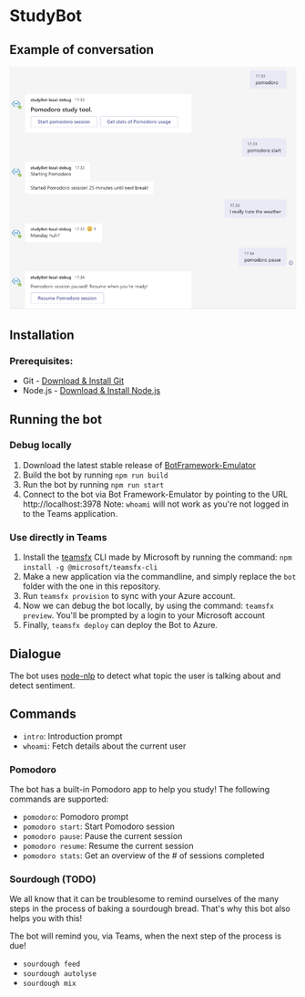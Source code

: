 # StudyBot

## Example of conversation

![studyBot](conversation_example.png "Typical conversation with Mr. StudyBot")

## Installation 
### Prerequisites:
* Git - [Download & Install Git](https://git-scm.com/downloads)
* Node.js - [Download & Install Node.js](https://nodejs.org/en/download/)

## Running the bot
### Debug locally
1. Download the latest stable release of [BotFramework-Emulator](https://github.com/microsoft/BotFramework-Emulator/releases)
2. Build the bot by running `npm run build`
3. Run the bot by running `npm run start`
4. Connect to the bot via Bot Framework-Emulator by pointing to the URL http://localhost:3978
Note: `whoami` will not work as you're not logged in to the Teams application.

### Use directly in Teams
1. Install the [teamsfx](https://www.npmjs.com/package/@microsoft/teamsfx) CLI made by Microsoft by running the command: ```npm install -g @microsoft/teamsfx-cli```
2. Make a new application via the commandline, and simply replace the `bot` folder with the one in this repository.
3. Run `teamsfx provision` to sync with your Azure account.
4. Now we can debug the bot locally, by using the command: `teamsfx preview`. You'll be prompted by a login to your Microsoft account
5. Finally, `teamsfx deploy` can deploy the Bot to Azure.

## Dialogue
The bot uses [node-nlp](https://www.npmjs.com/package/node-nlp) to detect what topic the user is talking about and detect sentiment.

## Commands
* `intro`: Introduction prompt
* `whoami`: Fetch details about the current user 
### Pomodoro
The bot has a built-in Pomodoro app to help you study! The following commands are supported: 
* `pomodoro`: Pomodoro prompt
* `pomodoro start`: Start Pomodoro session
* `pomodoro pause`: Pause the current session
* `pomodoro resume`: Resume the current session
* `pomodoro stats`: Get an overview of the # of sessions completed

### Sourdough (TODO)
We all know that it can be troublesome to remind ourselves of the many steps in the process of baking a sourdough bread. That's why this bot also helps you with this!

The bot will remind you, via Teams, when the next step of the process is due!

* `sourdough feed`
* `sourdough autolyse`
* `sourdough mix`
